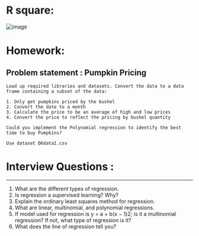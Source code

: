 # R square:

![image](https://github.com/Kiranwaghmare123/PG-DBDA-Mar23/assets/72081819/1d6b7e9f-36db-48a3-ae38-e5f0bdc9c648)

# Homework: 
## Problem statement : Pumpkin Pricing
    Load up required libraries and datasets. Convert the data to a data frame containing a subset of the data:
    
    1. Only get pumpkins priced by the bushel
    2. Convert the date to a month
    3. Calculate the price to be an average of high and low prices
    4. Convert the price to reflect the pricing by bushel quantity

    Could you implement the Polynomial regression to identify the best time to buy Pumpkins? 

    Use dataset D6data1.csv

# Interview Questions :
-------------------------

1. What are the different types of regression.
2. Is regression a supervised learning? Why?
3. Explain the ordinary least squares method for regression.
4. What are linear, multinomial, and polynomial regressions.
5. If model used for regression is y = a + b(x − 1)2;
is it a multinomial regression? If not, what type of regression is it?
6. What does the line of regression tell you?

